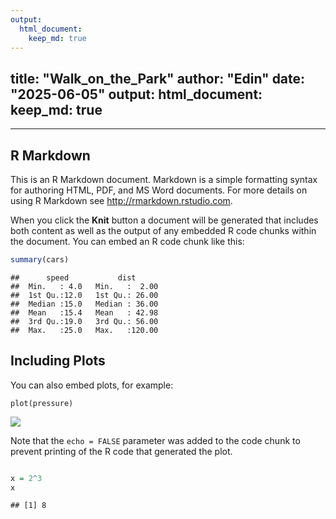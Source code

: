 ```yaml
---
output: 
  html_document: 
    keep_md: true
---
```

title: "Walk_on_the_Park"
author: "Edin"
date: "2025-06-05"
output:
  html_document:
    keep_md: true
---
---



## R Markdown

This is an R Markdown document. Markdown is a simple formatting syntax for authoring HTML, PDF, and MS Word documents. For more details on using R Markdown see <http://rmarkdown.rstudio.com>.

When you click the **Knit** button a document will be generated that includes both content as well as the output of any embedded R code chunks within the document. You can embed an R code chunk like this:


``` r
summary(cars)
```

```
##      speed           dist       
##  Min.   : 4.0   Min.   :  2.00  
##  1st Qu.:12.0   1st Qu.: 26.00  
##  Median :15.0   Median : 36.00  
##  Mean   :15.4   Mean   : 42.98  
##  3rd Qu.:19.0   3rd Qu.: 56.00  
##  Max.   :25.0   Max.   :120.00
```

## Including Plots

You can also embed plots, for example:

```{r pressure, echo=FALSE}
plot(pressure)
```

![](walk_files/figure-html/pressure-1.png)<!-- -->

Note that the `echo = FALSE` parameter was added to the code chunk to prevent printing of the R code that generated the plot.

```i can type
```

``` r
x = 2^3
x
```

```
## [1] 8
```
